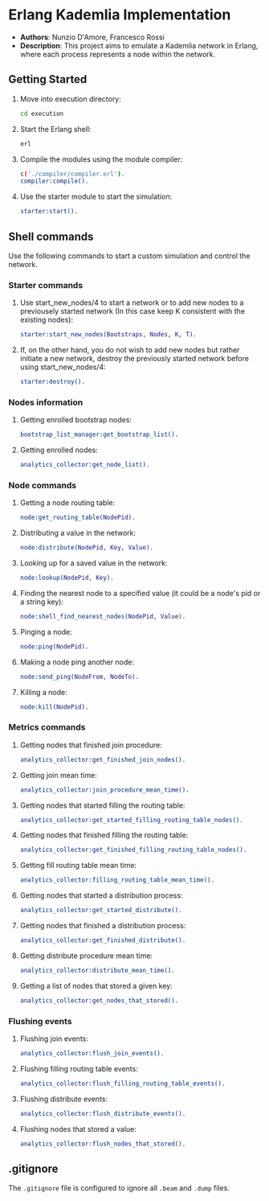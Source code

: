 # Erlang Kademlia Implementation



- **Authors**: Nunzio D'Amore, Francesco Rossi
- **Description**: This project aims to emulate a Kademlia network in Erlang, where each process represents a node within the network.


## Getting Started
1. Move into execution directory:

    ```sh
    cd execution
    ```

2. Start the Erlang shell:

    ```sh
    erl
    ```    

3. Compile the modules using the module compiler:

    ```sh
    c('./compiler/compiler.erl').
    compiler:compile().
    ```

4. Use the starter module to start the simulation:

    ```erlang
    starter:start().
    ```

## Shell commands
Use the following commands to start a custom simulation and control the network.
### Starter commands
1. Use start_new_nodes/4 to start a network or to add new nodes to a previousely started network (In this case keep K consistent with the existing nodes):

    ```erlang
    starter:start_new_nodes(Bootstraps, Nodes, K, T).
    ```
2. If, on the other hand, you do not wish to add new nodes but rather initiate a new network, destroy the previously started network before using start_new_nodes/4:

    ```erlang
    starter:destroy().
    ```
### Nodes information
1. Getting enrolled bootstrap nodes:

    ```erlang
    bootstrap_list_manager:get_bootstrap_list().
    ``` 
2. Getting enrolled nodes:

    ```erlang
    analytics_collector:get_node_list().
    ``` 

### Node commands
1. Getting a node routing table:

    ```erlang
    node:get_routing_table(NodePid).
    ``` 
2. Distributing a value in the network:

    ```erlang
    node:distribute(NodePid, Key, Value).
    ``` 
3. Looking up for a saved value in the network:

    ```erlang
    node:lookup(NodePid, Key).
    ``` 
4. Finding the nearest node to a specified value (it could be a node's pid or a string key):

    ```erlang
    node:shell_find_nearest_nodes(NodePid, Value).
    ``` 
5. Pinging a node:

    ```erlang
    node:ping(NodePid).
    ``` 
6. Making a node ping another node:

    ```erlang
    node:send_ping(NodeFrom, NodeTo).
    ``` 
7. Killing a node:

    ```erlang
    node:kill(NodePid).
    ``` 
### Metrics commands
1. Getting nodes that finished join procedure:

    ```erlang
    analytics_collector:get_finished_join_nodes().
    ``` 
2. Getting join mean time:

    ```erlang
    analytics_collector:join_procedure_mean_time().
    ```
3. Getting nodes that started filling the routing table:

    ```erlang
    analytics_collector:get_started_filling_routing_table_nodes().
    ``` 
4. Getting nodes that finished filling the routing table:

    ```erlang
    analytics_collector:get_finished_filling_routing_table_nodes().
    ``` 
5. Getting fill routing table mean time:

    ```erlang
    analytics_collector:filling_routing_table_mean_time().
    ```
6. Getting nodes that started a distribution process:

    ```erlang
    analytics_collector:get_started_distribute().
    ``` 
7. Getting nodes that finished a distribution process:

    ```erlang
    analytics_collector:get_finished_distribute().
    ``` 
8. Getting distribute procedure mean time:

    ```erlang
    analytics_collector:distribute_mean_time().
    ```
9. Getting a list of nodes that stored a given key:

    ```erlang
    analytics_collector:get_nodes_that_stored().
    ```
### Flushing events
1. Flushing join events:

    ```erlang
    analytics_collector:flush_join_events().
    ``` 
2. Flushing filling routing table events:

    ```erlang
    analytics_collector:flush_filling_routing_table_events().
    ``` 
3. Flushing distribute events:

    ```erlang
    analytics_collector:flush_distribute_events().
    ``` 
4. Flushing nodes that stored a value:

    ```erlang
    analytics_collector:flush_nodes_that_stored().
    ```
## .gitignore

The `.gitignore` file is configured to ignore all `.beam` and `.dump` files.
